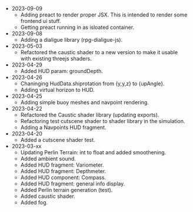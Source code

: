 - 2023-09-09
  - Adding preact to render proper JSX. This is intended to render some frontend ui stuff.
  - Getting preact running in as isloated container.
- 2023-09-08
  - Adding a dialigue library (rpg-dialigue-js).
- 2023-05-03
  - Refactored the caustic shader to a new version to make it usable with existing threejs shaders.
- 2023-04-29
  - Added HUD param: groundDepth.
- 2023-04-26
  - Chaninging HudData.shiprotation from {y,y,z} to {upAngle}.
  - Adding virtual horizon to HUD.
- 2023-04-25
  - Adding simple buoy meshes and navpoint rendering.
- 2023-04-22
  - Refactored the Caustic shader library (updating exports).
  - Refactoring test cutscene shader to shader library in the simulation.
  - Adding a Navpoints HUD fragment.
- 2023-04-20
  - Added a cutscene shader test.
- 2023-03-xx
  - Updating Perlin Terrain: int to float and added smoothening.
  - Added ambient sound.
  - Added HUD fragment: Variometer.
  - Added HUD fragment: Depthmeter.
  - Added HUD component: Compass.
  - Added HUD fragment: general info display.
  - Added Perlin terrain generation (test).
  - Added caustic shader.
  - Added fog.
